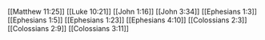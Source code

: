 [[Matthew 11:25]]
[[Luke 10:21]]
[[John 1:16]]
[[John 3:34]]
[[Ephesians 1:3]]
[[Ephesians 1:5]]
[[Ephesians 1:23]]
[[Ephesians 4:10]]
[[Colossians 2:3]]
[[Colossians 2:9]]
[[Colossians 3:11]]
